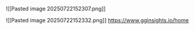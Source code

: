 

![[Pasted image 20250722152307.png]]



![[Pasted image 20250722152332.png]]
https://www.gginsights.io/home